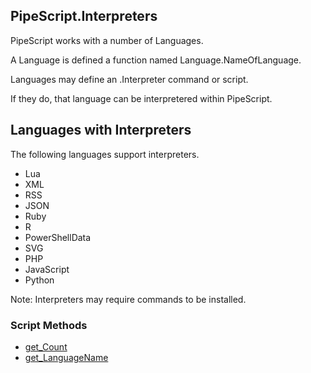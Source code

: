 ## PipeScript.Interpreters


PipeScript works with a number of Languages.

A Language is defined a function named Language.NameOfLanguage.

Languages may define an .Interpreter command or script.

If they do, that language can be interpretered within PipeScript.

## Languages with Interpreters

The following languages support interpreters.

* Lua
* XML
* RSS
* JSON
* Ruby
* R
* PowerShellData
* SVG
* PHP
* JavaScript
* Python

Note: Interpreters may require commands to be installed.
### Script Methods


* [get_Count](get_Count.md)
* [get_LanguageName](get_LanguageName.md)
